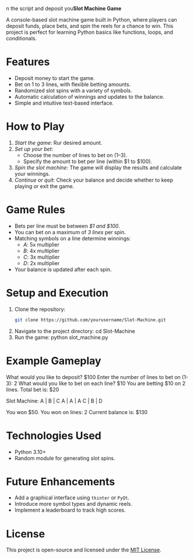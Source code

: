 n the script and deposit you**Slot Machine Game**

A console-based slot machine game built in Python, where players can deposit funds, place bets, and spin the reels for a chance to win. This project is perfect for learning Python basics like functions, loops, and conditionals.


# **Features**
- Deposit money to start the game.
- Bet on 1 to 3 lines, with flexible betting amounts.
- Randomized slot spins with a variety of symbols.
- Automatic calculation of winnings and updates to the balance.
- Simple and intuitive text-based interface.


# **How to Play**
1. *Start the game*: Rur desired amount.
2. *Set up your bet*:
   - Choose the number of lines to bet on (1–3).
   - Specify the amount to bet per line (within $1 to $100).
3. *Spin the slot machine*: The game will display the results and calculate your winnings.
4. *Continue or quit*: Check your balance and decide whether to keep playing or exit the game.


# **Game Rules**
- Bets per line must be between *$1 and $100*.
- You can bet on a maximum of *3 lines* per spin.
- Matching symbols on a line determine winnings:
  - *A*: 5x multiplier
  - *B*: 4x multiplier
  - *C*: 3x multiplier
  - *D*: 2x multiplier
- Your balance is updated after each spin.
  

# **Setup and Execution**
1. Clone the repository:
   ```bash
   git clone https://github.com/yourusername/Slot-Machine.git
   ```
2. Navigate to the project directory:
   cd Slot-Machine
3. Run the game:
   python slot_machine.py


# **Example Gameplay**
What would you like to deposit? $100
Enter the number of lines to bet on (1-3): 2
What would you like to bet on each line? $10
You are betting $10 on 2 lines. Total bet is: $20

Slot Machine:
A | B | C
A | A | A
C | B | D

You won $50.
You won on lines: 2
Current balance is: $130


# **Technologies Used**
- Python 3.10+
- Random module for generating slot spins.


# **Future Enhancements**
- Add a graphical interface using `tkinter` or `PyQt`.
- Introduce more symbol types and dynamic reels.
- Implement a leaderboard to track high scores.


# **License**
This project is open-source and licensed under the [MIT License](https://opensource.org/licenses/MIT).
